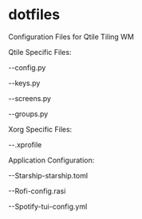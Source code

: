 # dotfiles
Configuration Files for Qtile Tiling WM

Qtile Specific Files:

--config.py

--keys.py

--screens.py

--groups.py

Xorg Specific Files:

--.xprofile

Application Configuration:

--Starship-starship.toml

--Rofi-config.rasi

--Spotify-tui-config.yml
